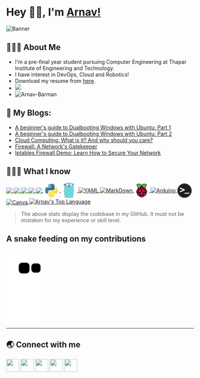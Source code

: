 # Hey 👋🏻, I'm [Arnav!](https://linktr.ee/arnav_barman)
![Banner](https://i.ibb.co/VTfnPv1/1643148388409.jpg)
## 🧔🏻‍♂️ About Me
- I'm a pre-final year student pursuing Computer Engineering at Thapar Institute of Engineering and Technology.
- I have interest in DevOps, Cloud and Robotics!
- Download my resume from [here](https://drive.google.com/file/d/1Kx7VO261CURP6AfkIUSxvE2wGD-N5jKh/view?usp=share_link).
- <img src="https://img.shields.io/github/followers/Arnav-Barman?label=Follow&style=social" />
- <img src="https://komarev.com/ghpvc/?username=Arnav-Barman&label=Profile%20views&color=0e75b6&style=flat" alt="Arnav-Barman" />

## 📝 My Blogs:
- [A beginner's guide to Dualbooting Windows with Ubuntu: Part 1](https://blog.kubesimplify.com/a-beginners-guide-to-dualbooting-windows-with-ubuntu-part-1)
- [A beginner's guide to Dualbooting Windows with Ubuntu: Part 2](https://blog.kubesimplify.com/a-beginners-guide-to-dualbooting-windows-with-ubuntu-part-2)
- [Cloud Computing: What is it? And why should you care?](https://blog.kubesimplify.com/cloud-computing)
- [Firewall: A Network's Gatekeeper](https://blog.kubesimplify.com/firewall-a-networks-gatekeeper)
- [Iptables Firewall Demo: Learn How to Secure Your Network](https://blog.kubesimplify.com/iptables-demo)

## 👨🏻‍💻 **What I know**
<p align="left"> 
    <a href="https://www.java.com" target="_blank"> <img align="center" src="https://img.icons8.com/color/48/000000/java-coffee-cup-logo.png"/> </a>
    <a href="" target="_blank"> <img align="center" src="https://img.icons8.com/color/48/000000/c-plus-plus-logo.png"/> </a>
    <a href="https://git-scm.com/" target="_blank"> <img align="center" src="https://img.icons8.com/color/48/000000/git.png"/> </a> 
    <a href="https://www.linux.org/" target="_blank"> <img align="center" src="https://img.icons8.com/color/48/000000/linux--v1.png"/> </a>
    <a href="https://www.postman.com/" target="_blank"> <img align="center" src="https://img.icons8.com/external-tal-revivo-shadow-tal-revivo/452/external-postman-is-the-only-complete-api-development-environment-logo-shadow-tal-revivo.png" width="43px"/> </a>
    <a href="https://www.python.org/" target="_blank"> <img align="center" src="https://raw.githubusercontent.com/devicons/devicon/master/icons/python/python-original.svg" alt="Python" width="43" height="43"/> </a>
    <a href="https://go.dev" target="_blank" rel="noreferrer"> <img align="center" src="https://raw.githubusercontent.com/devicons/devicon/master/icons/go/go-original.svg" alt="go" width="43" height="43"/> </a>
    <a href="https://www.yaml.org/" target="_blank"> <img align="center" src="https://avatars.githubusercontent.com/u/69535?s=200&v=4" alt="YAML" width="43" height="43"/> </a>
    <a href="https://daringfireball.net/projects/markdown/" target="_blank"> <img  align="center" src="https://img.icons8.com/fluency/48/000000/markdown.png" alt="MarkDown"/> </a>
    <a href="https://www.raspberrypi.org/" target="_blank"> <img align="center" src= "https://raw.githubusercontent.com/devicons/devicon/master/icons/raspberrypi/raspberrypi-original.svg" alt="Raspberry Pi" width="40" height="40"/> </a>
    <a href="https://www.arduino.cc/" target="_blank"> <img align="center" src= "https://img.icons8.com/fluency/48/000000/arduino.png" alt="Arduino" width="40" height="40"/> </a>
    <a href="https://www.digitalocean.com/community/tutorials/an-introduction-to-the-linux-terminal/" target="_blank"> <img align="center" src= "https://raw.githubusercontent.com/github/explore/80688e429a7d4ef2fca1e82350fe8e3517d3494d/topics/terminal/terminal.png" width="40" height="40"/> </a>
    <a href="https://www.canva.com" target="_blank"> <img align="center" src= "https://upload.wikimedia.org/wikipedia/commons/thumb/0/08/Canva_icon_2021.svg/600px-Canva_icon_2021.svg.png" alt="Canva" width="40" height="40> </a>
</p>
<br><br>
<p align="left">
<a href="https://github.com/Arnav-Barman/github-readme-stats"><img alt="Arnav's Top Language" src="https://github-readme-stats.vercel.app/api/top-langs/?username=Arnav-Barman&langs_count=8&count_private=true&layout=compact&theme=react&hide_border=true&bg_color=0D1117" /></a>
<br>
        
>  The above stats display the codebase in my GitHub. It must not be mistaken for my experience or skill level.
        
</p>
        
## A snake feeding on my contributions
![snake gif](https://github.com/Arnav-Barman/Arnav-Barman/blob/output/github-contribution-grid-snake.svg)

--- 

## 🌏 Connect with me 

<p align="left">
<a href = "https://www.linkedin.com/in/arnavbarman/"><img src="https://img.icons8.com/fluent/48/000000/linkedin.png" width="35" height="35" /></a>
<a href = "https://instagram.com/_arnavbarman_"><img src="https://img.icons8.com/fluent/48/000000/instagram-new.png" width="35" height="35" /></a>
<a href = "https://twitter.com/barman_arnav"><img src="https://img.icons8.com/color/48/000000/twitter--v1.png" width="35" height="35"/></a> 
<a href="mailto:arnavbarman1@gmail.com"><img src="https://img.icons8.com/color/48/000000/gmail-new.png" width="35" height="35"/></a> 
<a href="https://hashnode.com/@ArnavBarman"><img src="https://img.icons8.com/color/48/000000/hashnode.png" width="35" height="35"/></a>
</p>
        
<!-- ## 😀 Support me in my journey
    
<a href="https://www.buymeacoffee.com/arnavbarman"><img src="https://img.buymeacoffee.com/button-api/?text=Buy me a coffee&emoji=&slug=arnavbarman&button_colour=FFDD00&font_colour=000000&font_family=Cookie&outline_colour=000000&coffee_colour=ffffff" width="20%" height="20%"/></a>
-->
